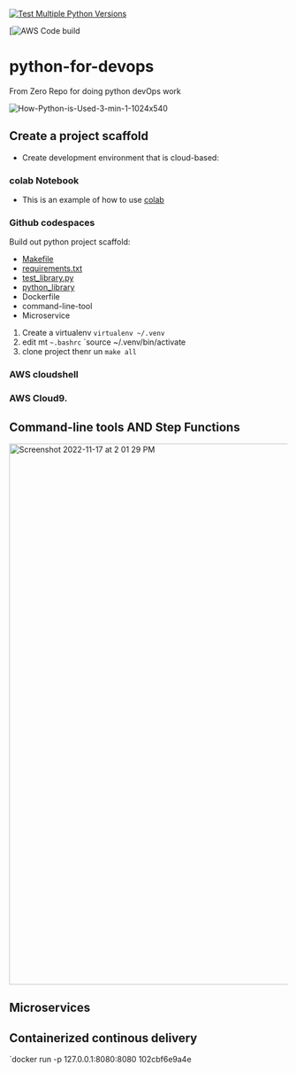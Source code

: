 [![Test Multiple Python Versions](https://github.com/127-0-0-vvk/python-for-devops/actions/workflows/main.yml/badge.svg)](https://github.com/127-0-0-vvk/python-for-devops/actions/workflows/main.yml)


[![AWS Code build](https://codebuild.us-east-1.amazonaws.com/badges?uuid=eyJlbmNyeXB0ZWREYXRhIjoidDZQYnRZQTN1Yis2alFuZ04xTU9yU0lvRmNpN3FwMVlFeXlxMGk5cG15L3RLVFkvc2d3bjZUalZMQzlIN1hqL0UwZEhQU0N3cHZ6dFNLK2NKbEw2cDRzPSIsIml2UGFyYW1ldGVyU3BlYyI6IjJNUVo1YzUxNjF1WlVpTXkiLCJtYXRlcmlhbFNldFNlcmlhbCI6MX0%3D&branch=main)

# python-for-devops
From Zero Repo for doing python devOps work


![How-Python-is-Used-3-min-1-1024x540](https://user-images.githubusercontent.com/41470324/202312569-d1ab830a-e708-4b26-b44f-767d1bd0cf52.jpg)

## Create a  project scaffold 

* Create development environment that is cloud-based: 

### colab Notebook 
* This is an example of how to use [colab](https://github.com/127-0-0-vvk/python-for-devops/blob/main/getting_started_python.ipynb)

### Github codespaces

Build out python project scaffold:

* [Makefile](https://github.com/127-0-0-vvk/python-for-devops/blob/main/Makefile)
* [requirements.txt](https://github.com/127-0-0-vvk/python-for-devops/blob/main/requirements.txt)
* [test_library.py](https://github.com/127-0-0-vvk/python-for-devops/blob/main/test_devopslib.py)
* [python_library](https://github.com/127-0-0-vvk/python-for-devops/tree/main/devopslib)
* Dockerfile
* command-line-tool
* Microservice

1. Create a virtualenv `virtualenv ~/.venv`
2. edit mt `~.bashrc` `source ~/.venv/bin/activate
3. clone project thenr un `make all`


### AWS cloudshell 
### AWS Cloud9. 

## Command-line tools AND Step Functions

<img width="977" alt="Screenshot 2022-11-17 at 2 01 29 PM" src="https://user-images.githubusercontent.com/41470324/202535229-ebb95426-ffaf-4b0e-ad2e-7cb014178208.png">



## Microservices

## Containerized continous delivery

`docker run -p 127.0.0.1:8080:8080 102cbf6e9a4e